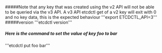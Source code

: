#####Note that any key that was created using the v2 API will not be able to be queried via the v3 API. A v3 API etcdctl get of a v2 key will exit with 0 and no key data, this is the expected behaviour
 '''export ETCDCTL_API=3'''
#####version
 '''etcdctl version'''
##### Here is the command to set the value of key foo to bar
 '''etcdctl put foo bar'''

